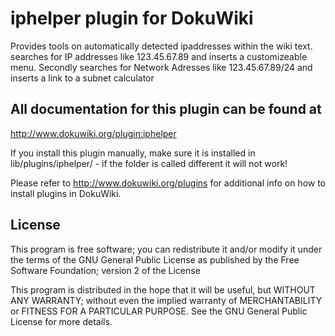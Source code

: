 # iphelper plugin for DokuWiki

Provides tools on automatically detected ipaddresses within the wiki text.
searches for IP addresses like 123.45.67.89 and inserts a customizeable menu. Secondly searches for Network Adresses like 123.45.67.89/24 and inserts a link to a subnet calculator

## All documentation for this plugin can be found at
http://www.dokuwiki.org/plugin:iphelper 

If you install this plugin manually, make sure it is installed in
lib/plugins/iphelper/ - if the folder is called different it
will not work!

Please refer to http://www.dokuwiki.org/plugins for additional info
on how to install plugins in DokuWiki.

## License
This program is free software; you can redistribute it and/or modify
it under the terms of the GNU General Public License as published by
the Free Software Foundation; version 2 of the License

This program is distributed in the hope that it will be useful,
but WITHOUT ANY WARRANTY; without even the implied warranty of
MERCHANTABILITY or FITNESS FOR A PARTICULAR PURPOSE.  See the
GNU General Public License for more details.

